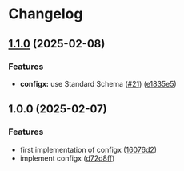# Changelog

## [1.1.0](https://github.com/abinnovision/nestjs-commons/compare/nestjs-configx-v1.0.0...nestjs-configx-v1.1.0) (2025-02-08)


### Features

* **configx:** use Standard Schema ([#21](https://github.com/abinnovision/nestjs-commons/issues/21)) ([e1835e5](https://github.com/abinnovision/nestjs-commons/commit/e1835e597b5fde5e7d3d292ba100af5cb2d91f37))

## 1.0.0 (2025-02-07)


### Features

* first implementation of configx ([16076d2](https://github.com/abinnovision/nestjs-commons/commit/16076d2d8d7d583c4ebd50b7ab9266e284c4997f))
* implement configx ([d72d8ff](https://github.com/abinnovision/nestjs-commons/commit/d72d8fffcd288217e96145f30df636e4875c06a1))
